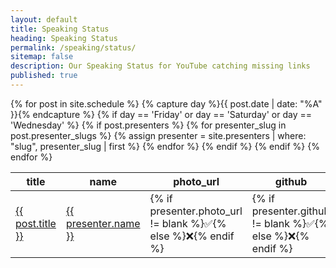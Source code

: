 ```yaml
---
layout: default
title: Speaking Status
heading: Speaking Status
permalink: /speaking/status/
sitemap: false
description: Our Speaking Status for YouTube catching missing links
published: true
---
```

<table>
  <thead>
    <tr>
      <th>title</th>
      <th>name</th>
      <th>photo_url</th>
      <th>github</th>
      <th>twitter</th>
      <th>website</th>
      <th>video_url</th>
      <th>slides</th>
    </tr>
  </thead>
<tbody>
{% for post in site.schedule %}
{% capture day %}{{ post.date | date: "%A" }}{% endcapture %}
{% if day == 'Friday' or day == 'Saturday' or day == 'Wednesday' %}
{% if post.presenters %}
{% for presenter_slug in post.presenter_slugs %}
{% assign presenter = site.presenters | where: "slug", presenter_slug | first %}
<tr>
  <td><a href="{{ post.url }}">{{ post.title }}</a></td>
  <td><a href="{{ presenter.permalink }}">{{ presenter.name }}</a></td>
  <td>{% if presenter.photo_url != blank %}✅{% else %}❌{% endif %}</td>
  <td>{% if presenter.github != blank %}✅{% else %}❌{% endif %}</td>
  <td>{% if presenter.twitter != blank %}✅{% else %}❌{% endif %}</td>
  <td>{% if presenter.website != blank %}✅{% else %}❌{% endif %}</td>
  <td>{% if post.video_url != blank %}✅{% else %}❌{% endif %}</td>
  <td>{% if post.slides_url != blank %}✅{% else %}❌{% endif %}</td>
</tr>
{% endfor %}
{% endif %}
{% endif %}
{% endfor %}
</tbody>
</table>
